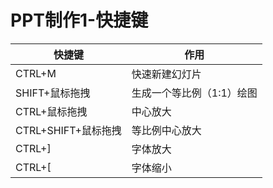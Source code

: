# PPT制作1-快捷键

| 快捷键              | 作用                      |
| ------------------- | ------------------------- |
| CTRL+M              | 快速新建幻灯片            |
| SHIFT+鼠标拖拽      | 生成一个等比例（1:1）绘图 |
| CTRL+鼠标拖拽       | 中心放大                  |
| CTRL+SHIFT+鼠标拖拽 | 等比例中心放大            |
| CTRL+]              | 字体放大                  |
| CTRL+[              | 字体缩小                  |

